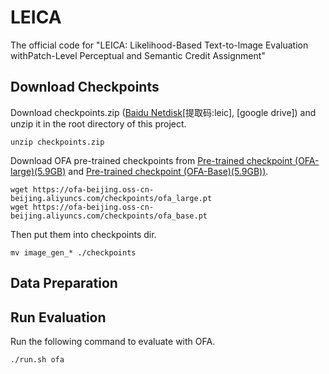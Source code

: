 # LEICA
The official code for "LEICA: Likelihood-Based Text-to-lmage Evaluation withPatch-Level Perceptual and Semantic Credit Assignment"

## Download Checkpoints
Download checkpoints.zip ([Baidu Netdisk](https://pan.baidu.com/s/1U-YASHgWu4LoMw8wufmKlQ?pwd=leic)[提取码:leic], [google drive]) and unzip it in the root directory of this project.
```
unzip checkpoints.zip
```
Download OFA pre-trained checkpoints from [Pre-trained checkpoint (OFA-large)(5.9GB)](https://ofa-beijing.oss-cn-beijing.aliyuncs.com/checkpoints/ofa_large.pt) and [Pre-trained checkpoint (OFA-Base)(5.9GB))](https://ofa-beijing.oss-cn-beijing.aliyuncs.com/checkpoints/ofa_base.pt).
```
wget https://ofa-beijing.oss-cn-beijing.aliyuncs.com/checkpoints/ofa_large.pt
wget https://ofa-beijing.oss-cn-beijing.aliyuncs.com/checkpoints/ofa_base.pt
```
Then put them into checkpoints dir.
```
mv image_gen_* ./checkpoints
```

## Data Preparation

## Run Evaluation
Run the following command to evaluate with OFA.
```
./run.sh ofa
```